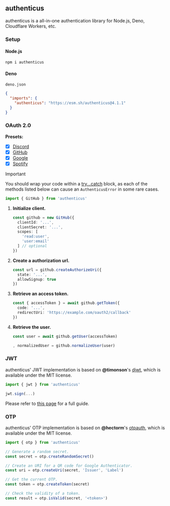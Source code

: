 ## authenticus

authenticus is a all-in-one authentication library for Node.js, Deno, Cloudflare Workers, etc.

### Setup

#### Node.js

```bash
npm i authenticus
```

#### Deno

`deno.json`
```json
{
  "imports": {
    "authenticus": "https://esm.sh/authenticus@4.1.1"
  }
}
```

### OAuth 2.0

**Presets:**

- [x] [Discord](https://discord.com/developers/applications)
- [x] [GitHub](https://github.com/settings/developers)
- [x] [Google](https://console.cloud.google.com/apis/dashboard)
- [x] [Spotify](https://developer.spotify.com/dashboard)

> [!IMPORTANT]  
> You should wrap your code within a [try...catch](https://developer.mozilla.org/en-US/docs/Web/JavaScript/Reference/Statements/try...catch) block, as each of the methods listed below can cause an `AuthenticusError` in some rare cases.

```ts
import { GitHub } from 'authenticus'
```

1. **Initialize client.**

    ```ts
    const github = new GitHub({
      clientId: '...',
      clientSecret: '...',
      scopes: [
        'read:user',
        'user:email'
      ] // optional
    })
    ```

2. **Create a authorization url.**

   ```ts
   const url = github.createAuthorizeUri({
     state: '...',
     allowSignup: true
   })
   ```

3. **Retrieve an access token.**

   ```ts
   const { accessToken } = await github.getToken({
     code: '...',
     redirectUri: 'https://example.com/oauth2/callback'
   })
   ```

4. **Retrieve the user.**

   ```ts
   const user = await github.getUser(accessToken)

   , normalizedUser = github.normalizeUser(user)
   ```

### JWT

authenticus' JWT implementation is based on **@timonson**'s [djwt](https://github.com/Zaubrik/djwt), which is available under the MIT license.

```ts
import { jwt } from 'authenticus'

jwt.sign(...)
```

Please refer to [this page](https://github.com/Zaubrik/djwt?tab=readme-ov-file#djwt) for a full guide.

### OTP

authenticus' OTP implementation is based on **@hectorm**'s [otpauth](https://github.com/hectorm/otpauth), which is available under the MIT license.

```ts
import { otp } from 'authenticus'

// Generate a random secret.
const secret = otp.createRandomSecret()

// Create an URI for a QR code for Google Authenticator.
const uri = otp.createUri(secret, 'Issuer', 'Label')

// Get the current OTP.
const token = otp.createToken(secret)

// Check the validity of a token.
const result = otp.isValid(secret, '<token>')
```
